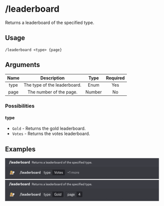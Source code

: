 # /leaderboard

Returns a leaderboard of the specified type.

## Usage

```
/leaderboard <type> {page}
```

## Arguments

| Name | Description                  | Type   | Required |
| :--: | :--------------------------: | :----: | :------: |
| type | The type of the leaderboard. | Enum   | Yes      |
| page | The number of the page.      | Number | No       |

### Possibilities

<!-- tabs:start -->

#### **type**

- `Gold` - Returns the gold leaderboard.
- `Votes` - Returns the votes leaderboard.

<!-- tabs:end -->

## Examples

<img src="../_media/examples/leaderboard-0.png" class="rounded-corners">\
<img src="../_media/examples/leaderboard-1.png" class="rounded-corners">
